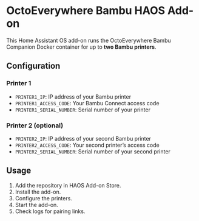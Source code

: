 # OctoEverywhere Bambu HAOS Add-on

This Home Assistant OS add-on runs the OctoEverywhere Bambu Companion Docker container for up to **two Bambu printers**.

## Configuration

### Printer 1
- `PRINTER1_IP`: IP address of your Bambu printer
- `PRINTER1_ACCESS_CODE`: Your Bambu Connect access code
- `PRINTER1_SERIAL_NUMBER`: Serial number of your printer

### Printer 2 (optional)
- `PRINTER2_IP`: IP address of your second Bambu printer
- `PRINTER2_ACCESS_CODE`: Your second printer’s access code
- `PRINTER2_SERIAL_NUMBER`: Serial number of your second printer

## Usage
1. Add the repository in HAOS Add-on Store.
2. Install the add-on.
3. Configure the printers.
4. Start the add-on.
5. Check logs for pairing links.
